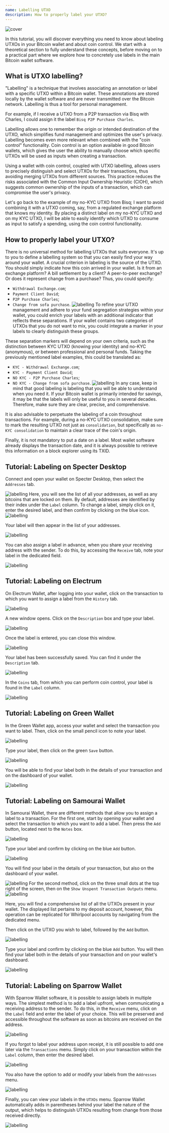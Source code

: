 ```yaml
---
name: Labelling UTXO
description: How to properly label your UTXO?
---
```

![cover](assets/cover.webp)

In this tutorial, you will discover everything you need to know about labeling UTXOs in your Bitcoin wallet and about coin control. We start with a theoretical section to fully understand these concepts, before moving on to a practical part where we explore how to concretely use labels in the main Bitcoin wallet software.

## What is UTXO labelling?
"Labelling" is a technique that involves associating an annotation or label with a specific UTXO within a Bitcoin wallet. These annotations are stored locally by the wallet software and are never transmitted over the Bitcoin network. Labelling is thus a tool for personal management.

For example, if I receive a UTXO from a P2P transaction via Bisq with Charles, I could assign it the label `Bisq P2P Purchase Charles`.

Labelling allows one to remember the origin or intended destination of the UTXO, which simplifies fund management and optimizes the user's privacy. Labelling becomes even more relevant when combined with the "coin control" functionality. Coin control is an option available in good Bitcoin wallets, which gives the user the ability to manually choose which specific UTXOs will be used as inputs when creating a transaction.

Using a wallet with coin control, coupled with UTXO labelling, allows users to precisely distinguish and select UTXOs for their transactions, thus avoiding merging UTXOs from different sources. This practice reduces the risks associated with the Common Input Ownership Heuristic (CIOH), which suggests common ownership of the inputs of a transaction, which can compromise the user's privacy.

Let's go back to the example of my no-KYC UTXO from Bisq; I want to avoid combining it with a UTXO coming, say, from a regulated exchange platform that knows my identity. By placing a distinct label on my no-KYC UTXO and on my KYC UTXO, I will be able to easily identify which UTXO to consume as input to satisfy a spending, using the coin control functionality.

## How to properly label your UTXO?
There is no universal method for labelling UTXOs that suits everyone. It's up to you to define a labelling system so that you can easily find your way around your wallet.
A crucial criterion in labeling is the source of the UTXO. You should simply indicate how this coin arrived in your wallet. Is it from an exchange platform? A bill settlement by a client? A peer-to-peer exchange? Or does it represent change from a purchase? Thus, you could specify:
- `Withdrawal Exchange.com`;
- `Payment Client David`;
- `P2P Purchase Charles`;
- `Change from sofa purchase`.
![labelling](assets/en/1.webp)
To refine your UTXO management and adhere to your fund segregation strategies within your wallet, you could enrich your labels with an additional indicator that reflects these separations. If your wallet contains two categories of UTXOs that you do not want to mix, you could integrate a marker in your labels to clearly distinguish these groups.

These separation markers will depend on your own criteria, such as the distinction between KYC UTXO (knowing your identity) and no-KYC (anonymous), or between professional and personal funds. Taking the previously mentioned label examples, this could be translated as:
- `KYC - Withdrawal Exchange.com`;
- `KYC - Payment Client David`;
- `NO KYC - P2P Purchase Charles`;
- `NO KYC - Change from sofa purchase`.
![labelling](assets/en/2.webp)
In any case, keep in mind that good labeling is labeling that you will be able to understand when you need it. If your Bitcoin wallet is primarily intended for savings, it may be that the labels will only be useful to you in several decades. Therefore, make sure they are clear, precise, and comprehensive.

It is also advisable to perpetuate the labeling of a coin throughout transactions. For example, during a no-KYC UTXO consolidation, make sure to mark the resulting UTXO not just as `consolidation`, but specifically as `no-KYC consolidation` to maintain a clear trace of the coin's origin.

Finally, it is not mandatory to put a date on a label. Most wallet software already displays the transaction date, and it is always possible to retrieve this information on a block explorer using its TXID.

## Tutorial: Labeling on Specter Desktop

Connect and open your wallet on Specter Desktop, then select the `Addresses` tab.

![labelling](assets/notext/3.webp)
Here, you will see the list of all your addresses, as well as any bitcoins that are locked on them. By default, addresses are identified by their index under the `Label` column. To change a label, simply click on it, enter the desired label, and then confirm by clicking on the blue icon.
![labelling](assets/notext/4.webp)

Your label will then appear in the list of your addresses.

![labelling](assets/notext/5.webp)

You can also assign a label in advance, when you share your receiving address with the sender. To do this, by accessing the `Receive` tab, note your label in the dedicated field.

![labelling](assets/notext/6.webp)

## Tutorial: Labeling on Electrum

On Electrum Wallet, after logging into your wallet, click on the transaction to which you want to assign a label from the `History` tab.

![labelling](assets/notext/7.webp)

A new window opens. Click on the `Description` box and type your label.

![labelling](assets/notext/8.webp)

Once the label is entered, you can close this window.

![labelling](assets/notext/9.webp)

Your label has been successfully saved. You can find it under the `Description` tab.

![labelling](assets/notext/10.webp)

In the `Coins` tab, from which you can perform coin control, your label is found in the `Label` column.

![labelling](assets/notext/11.webp)

## Tutorial: Labeling on Green Wallet

In the Green Wallet app, access your wallet and select the transaction you want to label. Then, click on the small pencil icon to note your label.

![labelling](assets/notext/12.webp)

Type your label, then click on the green `Save` button.

![labelling](assets/notext/13.webp)

You will be able to find your label both in the details of your transaction and on the dashboard of your wallet.

![labelling](assets/notext/14.webp)

## Tutorial: Labeling on Samourai Wallet

In Samourai Wallet, there are different methods that allow you to assign a label to a transaction. For the first one, start by opening your wallet and select the transaction to which you want to add a label. Then press the `Add` button, located next to the `Notes` box.

![labelling](assets/notext/15.webp)

Type your label and confirm by clicking on the blue `Add` button.

![labelling](assets/notext/16.webp)

You will find your label in the details of your transaction, but also on the dashboard of your wallet.

![labelling](assets/notext/17.webp)
For the second method, click on the three small dots at the top right of the screen, then on the `Show Unspent Transaction Outputs` menu.
![labelling](assets/notext/18.webp)

Here, you will find a comprehensive list of all the UTXOs present in your wallet. The displayed list pertains to my deposit account, however, this operation can be replicated for Whirlpool accounts by navigating from the dedicated menu.

Then click on the UTXO you wish to label, followed by the `Add` button.

![labelling](assets/notext/19.webp)

Type your label and confirm by clicking on the blue `Add` button. You will then find your label both in the details of your transaction and on your wallet's dashboard.

![labelling](assets/notext/20.webp)

## Tutorial: Labeling on Sparrow Wallet

With Sparrow Wallet software, it is possible to assign labels in multiple ways. The simplest method is to add a label upfront, when communicating a receiving address to the sender. To do this, in the `Receive` menu, click on the `Label` field and enter the label of your choice. This will be preserved and accessible throughout the software as soon as bitcoins are received on the address.

![labelling](assets/notext/21.webp)

If you forgot to label your address upon receipt, it is still possible to add one later via the `Transactions` menu. Simply click on your transaction within the `Label` column, then enter the desired label.

![labelling](assets/notext/22.webp)

You also have the option to add or modify your labels from the `Addresses` menu.

![labelling](assets/notext/23.webp)

Finally, you can view your labels in the `UTXOs` menu. Sparrow Wallet automatically adds in parentheses behind your label the nature of the output, which helps to distinguish UTXOs resulting from change from those received directly.

![labelling](assets/notext/24.webp)